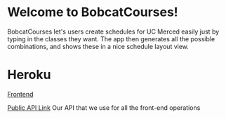 # Welcome to BobcatCourses!

BobcatCourses let's users create schedules for UC Merced easily just by typing in the classes they want. The app then generates all the possible combinations, and shows these in a nice schedule layout view.


# Heroku

[Frontend](www.bobcatcourses.tk)

[Public API Link](https://cse120-course-planner.herokuapp.com/api)
Our API that we use for all the front-end operations

